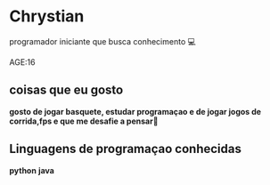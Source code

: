 # Chrystian 

programador iniciante que busca conhecimento :computer:

AGE:16

## coisas que eu gosto

**gosto de jogar basquete, estudar programaçao e de jogar jogos de corrida,fps e que me desafie a pensar**:milky_way:

## Linguagens de programaçao conhecidas 
**python**
**java**
